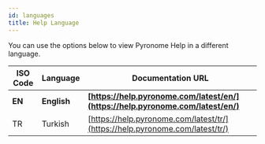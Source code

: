 ```yaml
---
id: languages
title: Help Language
---
```


<a id="aHeaderMenuAnchor" data-header-menu="Language"></a>

You can use the options below to view Pyronome Help in a different language.

| ISO Code | Language | Documentation URL
| ------ | ------ | ------ |
| **EN** | **English** | **[https://help.pyronome.com/latest/en/](https://help.pyronome.com/latest/en/)** |
| TR | Turkish | [https://help.pyronome.com/latest/tr/](https://help.pyronome.com/latest/tr/) |